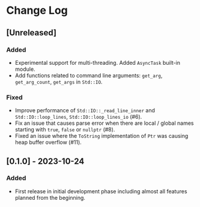 # Change Log

## [Unreleased]

### Added
- Experimental support for multi-threading. Added `AsyncTask` built-in module.
- Add functions related to command line arguments: `get_arg`, `get_arg_count`, `get_args` in `Std::IO`.

### Fixed
- Improve performance of `Std::IO::_read_line_inner` and `Std::IO::loop_lines`, `Std::IO::loop_lines_io` (#6).
- Fix an issue that causes parse error when there are local / global names starting with `true`, `false` or `nullptr` (#8).
- Fixed an issue where the `ToString` implementation of `Ptr` was causing heap buffer overflow (#11).

## [0.1.0] - 2023-10-24

### Added
- First release in initial development phase including almost all features planned from the beginning.